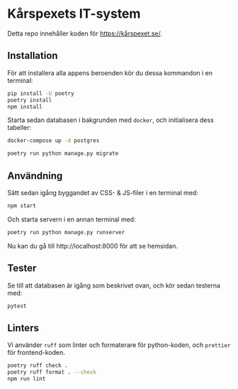 # Kårspexets IT-system

Detta repo innehåller koden för https://kårspexet.se/.

## Installation

För att installera alla appens beroenden kör du dessa kommandon i en
terminal:

```sh
pip install -U poetry
poetry install
npm install
```

Starta sedan databasen i bakgrunden med `docker`, och initialisera dess
tabeller:

```sh
docker-compose up -d postgres

poetry run python manage.py migrate
```

## Användning

Sätt sedan igång byggandet av CSS- & JS-filer i en terminal med:

```sh
npm start
```

Och starta servern i en annan terminal med:

```sh
poetry run python manage.py runserver
```

Nu kan du gå till http://localhost:8000 för att se hemsidan.

## Tester

Se till att databasen är igång som beskrivet ovan, och kör sedan testerna
med:

```sh
pytest
```

## Linters

Vi använder `ruff` som linter och formaterare för python-koden, och `prettier` för frontend-koden.

``` sh
poetry ruff check .
poetry ruff format . --check
npm run lint
```
